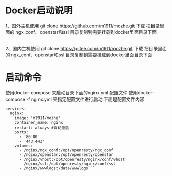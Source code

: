 # Docker启动说明

1、国外主机使用 git clone https://github.com/m1911/mozhe.git 下载 把目录里面的 ngx_conf、openstar和ssl 目录复制到需要挂载到docker里面目录下面

<br>2、国内主机使用 git clone https://gitee.com/m1911/mozhe.git 下载 把目录里面的 ngx_conf、openstar和ssl 目录复制到需要挂载到docker里面目录下面

# 启动命令
使用docker-compose 来启动目录下面的nginx.yml 配置文件
使用docker-compose -f nginx.yml 来指定配置文件进行启动
下面是配置文件内容
```version: '2'
services:
  nginx:
    image: 'm1911/mozhe'
    container_name: nginx
    restart: always #自动重启
    ports:
      - '80:80'
      - '443:443'
    volumes:
      - /nginx/ngx_conf:/opt/openresty/ngx_conf 
      - /nginx/openstar:/opt/openresty/openstar 
      - /nginx/vhost:/opt/openresty/nginx/conf/vhost 
      - /nginx/ssl:/opt/openresty/nginx/conf/ssl 
      - /nginx/wwwlogs:/data/wwwlogs```